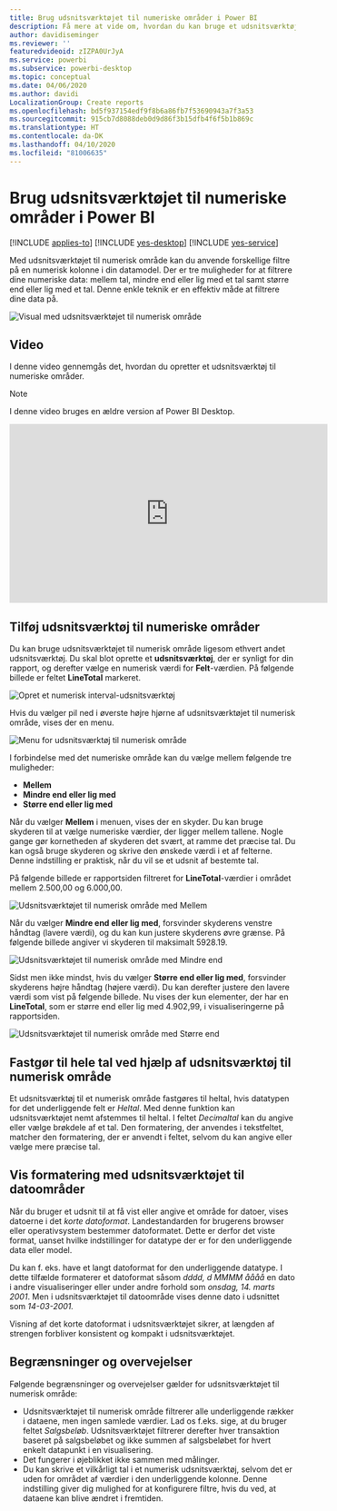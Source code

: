 ```yaml
---
title: Brug udsnitsværktøjet til numeriske områder i Power BI
description: Få mere at vide om, hvordan du kan bruge et udsnitsværktøj til at begrænse resultatet til numeriske intervaller i Power BI.
author: davidiseminger
ms.reviewer: ''
featuredvideoid: zIZPA0UrJyA
ms.service: powerbi
ms.subservice: powerbi-desktop
ms.topic: conceptual
ms.date: 04/06/2020
ms.author: davidi
LocalizationGroup: Create reports
ms.openlocfilehash: bd5f937154edf9f8b6a86fb7f53690943a7f3a53
ms.sourcegitcommit: 915cb7d8088deb0d9d86f3b15dfb4f6f5b1b869c
ms.translationtype: HT
ms.contentlocale: da-DK
ms.lasthandoff: 04/10/2020
ms.locfileid: "81006635"
---
```

# <a name="use-the-numeric-range-slicer-in-power-bi"></a>Brug udsnitsværktøjet til numeriske områder i Power BI

[!INCLUDE [applies-to](includes/applies-to.md)] [!INCLUDE [yes-desktop](includes/yes-desktop.md)] [!INCLUDE [yes-service](includes/yes-service.md)]

Med udsnitsværktøjet til numerisk område kan du anvende forskellige filtre på en numerisk kolonne i din datamodel. Der er tre muligheder for at filtrere dine numeriske data: mellem tal, mindre end eller lig med et tal samt større end eller lig med et tal. Denne enkle teknik er en effektiv måde at filtrere dine data på.

![Visual med udsnitsværktøjet til numerisk område](media/desktop-slicer-numeric-range/desktop-slicer-numeric-range-0.png)

## <a name="video"></a>Video

I denne video gennemgås det, hvordan du opretter et udsnitsværktøj til numeriske områder.

> [!NOTE]
> I denne video bruges en ældre version af Power BI Desktop.

<iframe width="560" height="315" src="https://www.youtube.com/embed/zIZPA0UrJyA" frameborder="0" allowfullscreen></iframe> 


## <a name="add-a-numeric-range-slicer"></a>Tilføj udsnitsværktøj til numeriske områder

Du kan bruge udsnitsværktøjet til numerisk område ligesom ethvert andet udsnitsværktøj. Du skal blot oprette et **udsnitsværktøj**, der er synligt for din rapport, og derefter vælge en numerisk værdi for **Felt**-værdien. På følgende billede er feltet **LineTotal** markeret.

![Opret et numerisk interval-udsnitsværktøj](media/desktop-slicer-numeric-range/desktop-slicer-numeric-range-1-create.png)

Hvis du vælger pil ned i øverste højre hjørne af udsnitsværktøjet til numerisk område, vises der en menu.

![Menu for udsnitsværktøj til numerisk område](media/desktop-slicer-numeric-range/desktop-slicer-numeric-range-2-between.png)

I forbindelse med det numeriske område kan du vælge mellem følgende tre muligheder:

* **Mellem**
* **Mindre end eller lig med**
* **Større end eller lig med**

Når du vælger **Mellem** i menuen, vises der en skyder. Du kan bruge skyderen til at vælge numeriske værdier, der ligger mellem tallene. Nogle gange gør kornetheden af skyderen det svært, at ramme det præcise tal. Du kan også bruge skyderen og skrive den ønskede værdi i et af felterne. Denne indstilling er praktisk, når du vil se et udsnit af bestemte tal.

På følgende billede er rapportsiden filtreret for **LineTotal**-værdier i området mellem 2.500,00 og 6.000,00.

![Udsnitsværktøjet til numerisk område med Mellem](media/desktop-slicer-numeric-range/desktop-slicer-numeric-range-3-between-range.png)

Når du vælger **Mindre end eller lig med**, forsvinder skyderens venstre håndtag (lavere værdi), og du kan kun justere skyderens øvre grænse. På følgende billede angiver vi skyderen til maksimalt 5928.19.

![Udsnitsværktøjet til numerisk område med Mindre end](media/desktop-slicer-numeric-range/desktop-slicer-numeric-range-4-less-than.png)

Sidst men ikke mindst, hvis du vælger **Større end eller lig med**, forsvinder skyderens højre håndtag (højere værdi). Du kan derefter justere den lavere værdi som vist på følgende billede. Nu vises der kun elementer, der har en **LineTotal**, som er større end eller lig med 4.902,99, i visualiseringerne på rapportsiden.

![Udsnitsværktøjet til numerisk område med Større end](media/desktop-slicer-numeric-range/desktop-slicer-numeric-range-5-greater-than.png)

## <a name="snap-to-whole-numbers-with-the-numeric-range-slicer"></a>Fastgør til hele tal ved hjælp af udsnitsværktøj til numerisk område

Et udsnitsværktøj til et numerisk område fastgøres til heltal, hvis datatypen for det underliggende felt er *Heltal*. Med denne funktion kan udsnitsværktøjet nemt afstemmes til heltal. I feltet *Decimaltal* kan du angive eller vælge brøkdele af et tal. Den formatering, der anvendes i tekstfeltet, matcher den formatering, der er anvendt i feltet, selvom du kan angive eller vælge mere præcise tal.

## <a name="display-formatting-with-the-date-range-slicer"></a>Vis formatering med udsnitsværktøjet til datoområder

Når du bruger et udsnit til at få vist eller angive et område for datoer, vises datoerne i det *korte datoformat*. Landestandarden for brugerens browser eller operativsystem bestemmer datoformatet. Dette er derfor det viste format, uanset hvilke indstillinger for datatype der er for den underliggende data eller model.

Du kan f. eks. have et langt datoformat for den underliggende datatype. I dette tilfælde formaterer et datoformat såsom *dddd, d MMMM åååå* en dato i andre visualiseringer eller under andre forhold som *onsdag, 14. marts 2001*. Men i udsnitsværktøjet til datoområde vises denne dato i udsnittet som *14-03-2001.*

Visning af det korte datoformat i udsnitsværktøjet sikrer, at længden af strengen forbliver konsistent og kompakt i udsnitsværktøjet.

## <a name="limitations-and-considerations"></a>Begrænsninger og overvejelser

Følgende begrænsninger og overvejelser gælder for udsnitsværktøjet til numerisk område:

* Udsnitsværktøjet til numerisk område filtrerer alle underliggende rækker i dataene, men ingen samlede værdier. Lad os f.eks. sige, at du bruger feltet *Salgsbeløb*. Udsnitsværktøjet filtrerer derefter hver transaktion baseret på salgsbeløbet og ikke summen af salgsbeløbet for hvert enkelt datapunkt i en visualisering.
* Det fungerer i øjeblikket ikke sammen med målinger.
* Du kan skrive et vilkårligt tal i et numerisk udsnitsværktøj, selvom det er uden for området af værdier i den underliggende kolonne. Denne indstilling giver dig mulighed for at konfigurere filtre, hvis du ved, at dataene kan blive ændret i fremtiden.
